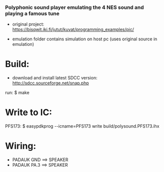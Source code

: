 ### Polyphonic sound player emulating the 4 NES sound and playing a famous tune ###

- original project: https://bisqwit.iki.fi/jutut/kuvat/programming_examples/pic/

- emulation folder contains simulation on host pc (uses original source in emulation)


Build:
======

- download and install latest SDCC version: http://sdcc.sourceforge.net/snap.php

run:
$ make 


Write to IC:
============

PFS173:
$ easypdkprog --icname=PFS173 write build/polysound.PFS173.ihx


Wiring:
=======

- PADAUK GND    ==> SPEAKER
- PADAUK PA.3   ==> SPEAKER

